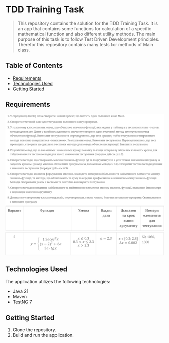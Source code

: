 # TDD Training Task

> This repository contains the solution for the TDD Training Task. It is an app that contains some functions for
> calculation of a specific mathematical function and also different utility methods. The main purpose of this task
> is to follow Test Driven Development principles. Therefor this repository contains many tests for methods of Main
> class.

## Table of Contents

- [Requirements](#requirements)
- [Technologies Used](#technologies-used)
- [Getting Started](#getting-started)

## Requirements

![requirements.png](img%2Frequirements.png)
![requirements1.png](img%2Frequirements1.png)
![requirements2.png](img%2Frequirements2.png)

## Technologies Used

The application utilizes the following technologies:

- Java 21
- Maven
- TestNG 7

## Getting Started

1. Clone the repository.
2. Build and run the application.
